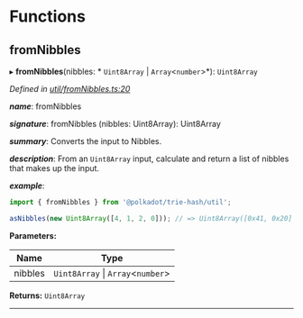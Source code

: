 

# Functions

<a id="fromnibbles"></a>

##  fromNibbles

▸ **fromNibbles**(nibbles: * `Uint8Array` &#124; `Array`<`number`>*): `Uint8Array`

*Defined in [util/fromNibbles.ts:20](https://github.com/polkadot-js/common/blob/477be90/packages/trie-hash/src/util/fromNibbles.ts#L20)*

*__name__*: fromNibbles

*__signature__*: fromNibbles (nibbles: Uint8Array): Uint8Array

*__summary__*: Converts the input to Nibbles.

*__description__*: From an `Uint8Array` input, calculate and return a list of nibbles that makes up the input.

*__example__*:   

```javascript
import { fromNibbles } from '@polkadot/trie-hash/util';

asNibbles(new Uint8Array([4, 1, 2, 0])); // => Uint8Array([0x41, 0x20]
```

**Parameters:**

| Name | Type |
| ------ | ------ |
| nibbles |  `Uint8Array` &#124; `Array`<`number`>|

**Returns:** `Uint8Array`

___

